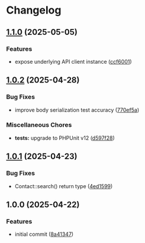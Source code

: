 # Changelog

## [1.1.0](https://github.com/compwright/hubspot-search-php/compare/v1.0.2...v1.1.0) (2025-05-05)


### Features

* expose underlying API client instance ([ccf6001](https://github.com/compwright/hubspot-search-php/commit/ccf600189bac5c7265b7c4ca814a64f79207c36d))

## [1.0.2](https://github.com/compwright/hubspot-search-php/compare/v1.0.1...v1.0.2) (2025-04-28)


### Bug Fixes

* improve body serialization test accuracy ([770ef5a](https://github.com/compwright/hubspot-search-php/commit/770ef5a45abaf189eb79d059e9ca057b0329eca7))


### Miscellaneous Chores

* **tests:** upgrade to PHPUnit v12 ([d597f28](https://github.com/compwright/hubspot-search-php/commit/d597f28c223cea6279b958510b94559f747177a4))

## [1.0.1](https://github.com/compwright/hubspot-search-php/compare/v1.0.0...v1.0.1) (2025-04-23)


### Bug Fixes

* Contact::search() return type ([4ed1599](https://github.com/compwright/hubspot-search-php/commit/4ed15999953ad7bd53c4d11e122cf958a1ae7c59))

## 1.0.0 (2025-04-22)


### Features

* initial commit ([8a41347](https://github.com/compwright/hubspot-search-php/commit/8a4134774c76a8cd2d98c98634ae7547f22d0f24))
